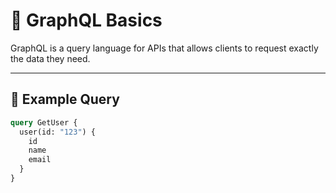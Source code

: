 # 📡 GraphQL Basics

GraphQL is a query language for APIs that allows clients to request exactly the data they need.

---

## 🚀 Example Query

```graphql
query GetUser {
  user(id: "123") {
    id
    name
    email
  }
}
